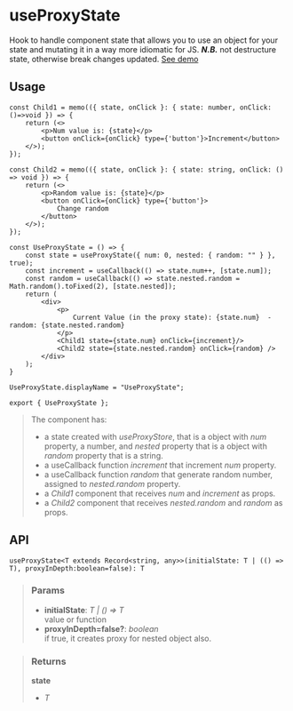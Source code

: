 # useProxyState
Hook to handle component state that allows you to use an object for your state and mutating it in a way more idiomatic for JS. __*N.B.*__ not destructure state, otherwise break changes updated. [See demo](https://react-tools.ndria.dev/#/hooks/state/useProxyState)

## Usage

```tsx
const Child1 = memo(({ state, onClick }: { state: number, onClick: ()=>void }) => {
	return (<>
		<p>Num value is: {state}</p>
		<button onClick={onClick} type={'button'}>Increment</button>
	</>);
});

const Child2 = memo(({ state, onClick }: { state: string, onClick: () => void }) => {
	return (<>
		<p>Random value is: {state}</p>
		<button onClick={onClick} type={'button'}>
			Change random
		</button>
	</>);
});

const UseProxyState = () => {
	const state = useProxyState({ num: 0, nested: { random: "" } }, true);
	const increment = useCallback(() => state.num++, [state.num]);
	const random = useCallback(() => state.nested.random = Math.random().toFixed(2), [state.nested]);
	return (
		<div>
			<p>
				Current Value (in the proxy state): {state.num}  -  random: {state.nested.random}
			</p>
			<Child1 state={state.num} onClick={increment}/>
			<Child2 state={state.nested.random} onClick={random} />
		</div>
	);
}

UseProxyState.displayName = "UseProxyState";

export { UseProxyState };
```

> The component has:
> - a state created with _useProxyStore_, that is a object with _num_ property, a number, and _nested_ property that is a object with _random_ property that is a string.
> - a useCallback function _increment_ that increment _num_ property.
> - a useCallback function _random_ that generate random number, assigned to _nested.random_ property.
> - a _Child1_ component that receives _num_ and _increment_ as props.
> - a _Child2_ component that receives _nested.random_ and _random_ as props.


## API

```tsx
useProxyState<T extends Record<string, any>>(initialState: T | (() => T), proxyInDepth:boolean=false): T
```


> ### Params
>
> - __initialState__: _T | () => T_  
value or function
> - __proxyInDepth=false?__: _boolean_  
if true, it creates proxy for nested object also.
>



> ### Returns
>
> __state__
> - _T_  
>